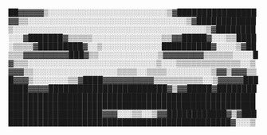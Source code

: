 ██▓▓▓▓▓▒░░░░░░░░░░░░░░░░░░░░░░░░▒▓████████████████
▓▓▒▒░░░░░░░░░░░░░░░░░░░░░░░░░░░░░░░░▒▓████████████
▒░░░░░░░░░░░░░░░░░░░░░░░░░░░░░░░░░░░░░░░▒▓████████
░░░▓███████▓▒▒▒▒▒░░░░░░░░░░░░░░▒▒▓▓█████▓░░░▒▒████
░▒▒▒▒▓█████████▓░░▒░░░░░░░░░░░░██████████▓░░░░▒▓██
▒▒▒▓▓▓▓▓▓▓▓▓███▓▒▒░░░░░░░░░░░░▒▓▓▓▓▓▓▓▓▒▒▒▒▒▒░░░░█
▓▒▒▒░░░░░░░░░░░░░░░░░░░░░░░░░░▒░░░▒▒▒▒▒▒▒▒▒▒▒▒▒░░▒
▓▓▓▒▒░░░░░░░░░░░░░░░░░▒▒▒▒░░▒▒▒▒░░░░░░░░░▒▓▓▒▓▓▓▒▒
█▓▓▓▒░░░░░░░▒▒▓████▓▓▓▓▓▓▓▓▓▓▒▒▒▒▒▒▒▒▒▒░░▒▓▓▓▓▓███
████▓▓▓▓████████████████████████▓▒▓▓█████▓████████
██████████████████████████████████████████████████
██████████████████████████████████████████████████
███████████████████▓▓▓░░░▒▒░░▒▓▓████████████▓▒▓███
█████████████████████████████████████████████▓░░░▒
